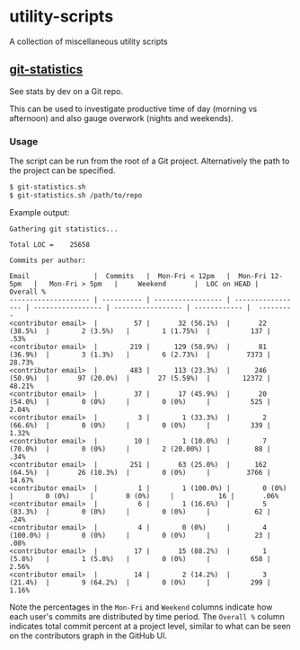# utility-scripts
A collection of miscellaneous utility scripts

## [git-statistics](scripts/git-statistics.sh)

See stats by dev on a Git repo.

This can be used to investigate productive time of day (morning vs afternoon) and also gauge overwork (nights and weekends).

### Usage

The script can be run from the root of a Git project. Alternatively the path to the project can be specified.

```sh
$ git-statistics.sh
$ git-statistics.sh /path/to/repo
```

Example output:
```
Gathering git statistics...

Total LOC =    25658

Commits per author:

Email                |  Commits   |  Mon-Fri < 12pm   |  Mon-Fri 12-5pm   |   Mon-Fri > 5pm   |     Weekend       |  LOC on HEAD |  Overall %
-------------------- | ---------- | ----------------- | ----------------- | ----------------- | ----------------- | ------------ |  ---------
<contributor email>  |         57 |       32 (56.1%)  |       22 (38.5%)  |        2 (3.5%)   |        1 (1.75%)  |          137 |       .53%
<contributor email>  |        219 |      129 (58.9%)  |       81 (36.9%)  |        3 (1.3%)   |        6 (2.73%)  |         7373 |     28.73%
<contributor email>  |        483 |      113 (23.3%)  |      246 (50.9%)  |       97 (20.0%)  |       27 (5.59%)  |        12372 |     48.21%
<contributor email>  |         37 |       17 (45.9%)  |       20 (54.0%)  |        0 (0%)     |        0 (0%)     |          525 |      2.04%
<contributor email>  |          3 |        1 (33.3%)  |        2 (66.6%)  |        0 (0%)     |        0 (0%)     |          339 |      1.32%
<contributor email>  |         10 |        1 (10.0%)  |        7 (70.0%)  |        0 (0%)     |        2 (20.00%) |           88 |       .34%
<contributor email>  |        251 |       63 (25.0%)  |      162 (64.5%)  |       26 (10.3%)  |        0 (0%)     |         3766 |     14.67%
<contributor email>  |          1 |        1 (100.0%) |        0 (0%)     |        0 (0%)     |        0 (0%)     |           16 |       .06%
<contributor email>  |          6 |        1 (16.6%)  |        5 (83.3%)  |        0 (0%)     |        0 (0%)     |           62 |       .24%
<contributor email>  |          4 |        0 (0%)     |        4 (100.0%) |        0 (0%)     |        0 (0%)     |           23 |       .08%
<contributor email>  |         17 |       15 (88.2%)  |        1 (5.8%)   |        1 (5.8%)   |        0 (0%)     |          658 |      2.56%
<contributor email>  |         14 |        2 (14.2%)  |        3 (21.4%)  |        9 (64.2%)  |        0 (0%)     |          299 |      1.16%
```

Note the percentages in the `Mon-Fri` and `Weekend` columns indicate how each user's commits are distributed by time period. The `Overall %` column indicates total commit percent at a project level, similar to what can be seen on the contributors graph in the GitHub UI.
